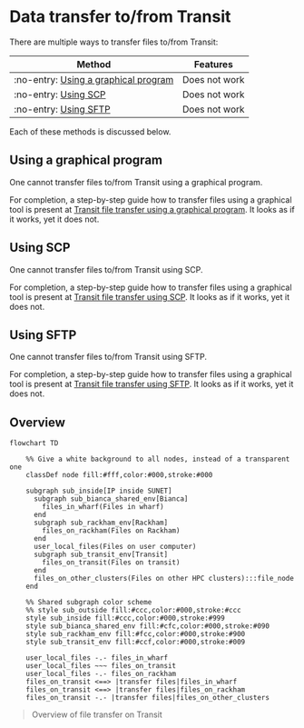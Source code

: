 # Data transfer to/from Transit

There are multiple ways to transfer files to/from Transit:

Method                                                             |Features
-------------------------------------------------------------------|---------------------------------------------
:no-entry: [Using a graphical program](#using-a-graphical-program) |Does not work
:no-entry: [Using SCP](#using-SCP)                                 |Does not work
:no-entry: [Using SFTP](#using-SFTP)                               |Does not work

Each of these methods is discussed below.

## Using a graphical program

One cannot transfer files to/from Transit using a graphical program.

For completion, a step-by-step guide how to transfer files using a graphical tool
is present at [Transit file transfer using a graphical program](transit_file_transfer_using_gui.md).
It looks as if it works, yet it does not.

## Using SCP

One cannot transfer files to/from Transit using SCP.

For completion, a step-by-step guide how to transfer files using a graphical tool
is present at [Transit file transfer using SCP](transit_file_transfer_using_scp.md).
It looks as if it works, yet it does not.

## Using SFTP

One cannot transfer files to/from Transit using SFTP.

For completion, a step-by-step guide how to transfer files using a graphical tool
is present at [Transit file transfer using SFTP](transit_file_transfer_using_sftp.md).
It looks as if it works, yet it does not.

## Overview

```
flowchart TD

    %% Give a white background to all nodes, instead of a transparent one
    classDef node fill:#fff,color:#000,stroke:#000

    subgraph sub_inside[IP inside SUNET]
      subgraph sub_bianca_shared_env[Bianca]
        files_in_wharf(Files in wharf)
      end
      subgraph sub_rackham_env[Rackham]
        files_on_rackham(Files on Rackham)
      end
      user_local_files(Files on user computer)
      subgraph sub_transit_env[Transit]
        files_on_transit(Files on transit)
      end
      files_on_other_clusters(Files on other HPC clusters):::file_node
    end

    %% Shared subgraph color scheme
    %% style sub_outside fill:#ccc,color:#000,stroke:#ccc
    style sub_inside fill:#ccc,color:#000,stroke:#999
    style sub_bianca_shared_env fill:#cfc,color:#000,stroke:#090
    style sub_rackham_env fill:#fcc,color:#000,stroke:#900
    style sub_transit_env fill:#ccf,color:#000,stroke:#009

    user_local_files -.- files_in_wharf
    user_local_files ~~~ files_on_transit
    user_local_files -.- files_on_rackham
    files_on_transit <==> |transfer files|files_in_wharf
    files_on_transit <==> |transfer files|files_on_rackham
    files_on_transit -.- |transfer files|files_on_other_clusters
```

> Overview of file transfer on Transit
